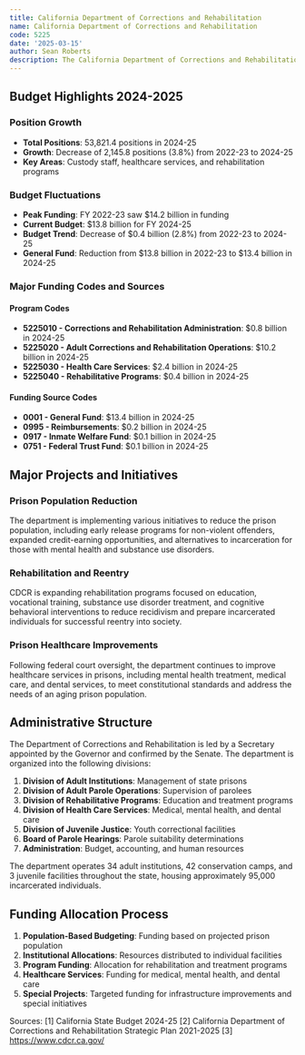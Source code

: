 ```yaml
---
title: California Department of Corrections and Rehabilitation
name: California Department of Corrections and Rehabilitation
code: 5225
date: '2025-03-15'
author: Sean Roberts
description: The California Department of Corrections and Rehabilitation (CDCR) oversees the state prison system, juvenile justice facilities, and parole operations. The department is responsible for the incarceration, rehabilitation, and supervision of adult and juvenile offenders.
---
```


## Budget Highlights 2024-2025

### Position Growth
- **Total Positions**: 53,821.4 positions in 2024-25
- **Growth**: Decrease of 2,145.8 positions (3.8%) from 2022-23 to 2024-25
- **Key Areas**: Custody staff, healthcare services, and rehabilitation programs

### Budget Fluctuations
- **Peak Funding**: FY 2022-23 saw $14.2 billion in funding
- **Current Budget**: $13.8 billion for FY 2024-25
- **Budget Trend**: Decrease of $0.4 billion (2.8%) from 2022-23 to 2024-25
- **General Fund**: Reduction from $13.8 billion in 2022-23 to $13.4 billion in 2024-25

### Major Funding Codes and Sources

#### Program Codes
- **5225010 - Corrections and Rehabilitation Administration**: $0.8 billion in 2024-25
- **5225020 - Adult Corrections and Rehabilitation Operations**: $10.2 billion in 2024-25
- **5225030 - Health Care Services**: $2.4 billion in 2024-25
- **5225040 - Rehabilitative Programs**: $0.4 billion in 2024-25

#### Funding Source Codes
- **0001 - General Fund**: $13.4 billion in 2024-25
- **0995 - Reimbursements**: $0.2 billion in 2024-25
- **0917 - Inmate Welfare Fund**: $0.1 billion in 2024-25
- **0751 - Federal Trust Fund**: $0.1 billion in 2024-25

## Major Projects and Initiatives

### Prison Population Reduction

The department is implementing various initiatives to reduce the prison population, including early release programs for non-violent offenders, expanded credit-earning opportunities, and alternatives to incarceration for those with mental health and substance use disorders.

### Rehabilitation and Reentry

CDCR is expanding rehabilitation programs focused on education, vocational training, substance use disorder treatment, and cognitive behavioral interventions to reduce recidivism and prepare incarcerated individuals for successful reentry into society.

### Prison Healthcare Improvements

Following federal court oversight, the department continues to improve healthcare services in prisons, including mental health treatment, medical care, and dental services, to meet constitutional standards and address the needs of an aging prison population.

## Administrative Structure

The Department of Corrections and Rehabilitation is led by a Secretary appointed by the Governor and confirmed by the Senate. The department is organized into the following divisions:

1. **Division of Adult Institutions**: Management of state prisons
2. **Division of Adult Parole Operations**: Supervision of parolees
3. **Division of Rehabilitative Programs**: Education and treatment programs
4. **Division of Health Care Services**: Medical, mental health, and dental care
5. **Division of Juvenile Justice**: Youth correctional facilities
6. **Board of Parole Hearings**: Parole suitability determinations
7. **Administration**: Budget, accounting, and human resources

The department operates 34 adult institutions, 42 conservation camps, and 3 juvenile facilities throughout the state, housing approximately 95,000 incarcerated individuals.

## Funding Allocation Process

1. **Population-Based Budgeting**: Funding based on projected prison population
2. **Institutional Allocations**: Resources distributed to individual facilities
3. **Program Funding**: Allocation for rehabilitation and treatment programs
4. **Healthcare Services**: Funding for medical, mental health, and dental care
5. **Special Projects**: Targeted funding for infrastructure improvements and special initiatives

Sources:
[1] California State Budget 2024-25
[2] California Department of Corrections and Rehabilitation Strategic Plan 2021-2025
[3] https://www.cdcr.ca.gov/ 